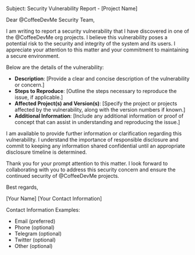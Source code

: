 Subject: Security Vulnerability Report - [Project Name]

Dear @CoffeeDevMe Security Team,

I am writing to report a security vulnerability that I have discovered in one of the @CoffeeDevMe org projects. I believe this vulnerability poses a potential risk to the security and integrity of the system and its users. I appreciate your attention to this matter and your commitment to maintaining a secure environment.

Below are the details of the vulnerability:

- **Description**: [Provide a clear and concise description of the vulnerability or concern.]
- **Steps to Reproduce**: [Outline the steps necessary to reproduce the issue, if applicable.]
- **Affected Project(s) and Version(s)**: [Specify the project or projects affected by the vulnerability, along with the version numbers if known.]
- **Additional Information**: [Include any additional information or proof of concept that can assist in understanding and reproducing the issue.]

I am available to provide further information or clarification regarding this vulnerability. I understand the importance of responsible disclosure and commit to keeping any information shared confidential until an appropriate disclosure timeline is determined.

Thank you for your prompt attention to this matter. I look forward to collaborating with you to address this security concern and ensure the continued security of @CoffeeDevMe projects.

Best regards,

[Your Name]
[Your Contact Information]

Contact Information Examples:
- Email (preferred)
- Phone (optional)
- Telegram (optional)
- Twitter (optional)
- Other (optional) 